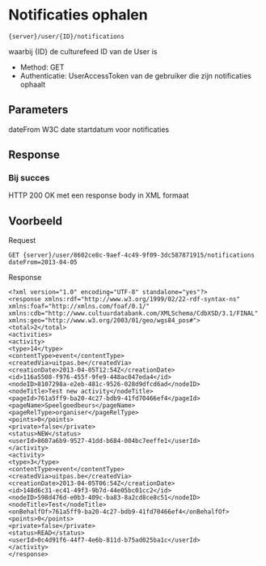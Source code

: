 ---
---

# Notificaties ophalen

	{server}/user/{ID}/notifications

waarbij {ID} de culturefeed ID van de User is

* Method: GET
* Authenticatie: UserAccessToken van de gebruiker die zijn notificaties ophaalt

## Parameters

dateFrom	W3C date	startdatum voor notificaties

## Response

### Bij succes

HTTP 200 OK met een response body in XML formaat

## Voorbeeld

Request

	GET {server}/user/8602ce8c-9aef-4c49-9f09-3dc587871915/notifications
	dateFrom=2013-04-05

Response

	<?xml version="1.0" encoding="UTF-8" standalone="yes"?>
	<response xmlns:rdf="http://www.w3.org/1999/02/22-rdf-syntax-ns" xmlns:foaf="http://xmlns.com/foaf/0.1/" xmlns:cdb="http://www.cultuurdatabank.com/XMLSchema/CdbXSD/3.1/FINAL" xmlns:geo="http://www.w3.org/2003/01/geo/wgs84_pos#">
	<total>2</total>
	<activities>
	<activity>
	<type>14</type>
	<contentType>event</contentType>
	<createdVia>uitpas.be</createdVia>
	<creationDate>2013-04-05T12:54Z</creationDate>
	<id>116a5508-f976-455f-9fe9-448ac047eda4</id>
	<nodeID>8107298a-e2eb-481c-9526-028d9dfcd6ad</nodeID>
	<nodeTitle>Test new activity</nodeTitle>
	<pageId>761a5ff9-ba20-4c27-bdb9-41fd70466ef4</pageId>
	<pageName>Speelgoedbeurs</pageName>
	<pageRelType>organiser</pageRelType>
	<points>0</points>
	<private>false</private>
	<status>NEW</status>
	<userId>8607a6b9-9527-41dd-b684-004bc7eeffe1</userId>
	</activity>
	<activity>
	<type>3</type>
	<contentType>event</contentType>
	<createdVia>uitpas.be</createdVia>
	<creationDate>2013-04-05T06:54Z</creationDate>
	<id>148d6c31-ec41-49f3-9b7d-44e05bc01cc2</id>
	<nodeID>598d476d-e0b3-409c-ba83-8a2cd8ce8c51</nodeID>
	<nodeTitle>Test</nodeTitle>
	<onBehalfOf>761a5ff9-ba20-4c27-bdb9-41fd70466ef4</onBehalfOf>
	<points>0</points>
	<private>false</private>
	<status>READ</status>
	<userId>0c4d91f6-44f7-4e6b-811d-b75ad025ba1c</userId>
	</activity>
	</response>
